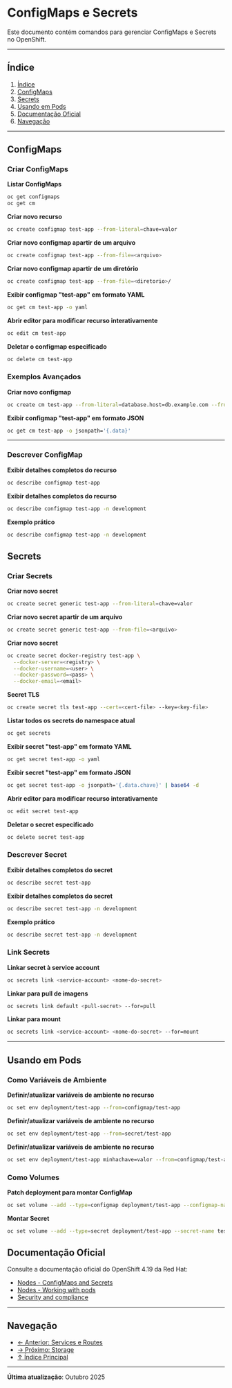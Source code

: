 # ConfigMaps e Secrets

Este documento contém comandos para gerenciar ConfigMaps e Secrets no OpenShift.

---

## Índice

1. [Índice](#índice)
2. [ConfigMaps](#configmaps)
3. [Secrets](#secrets)
4. [Usando em Pods](#usando-em-pods)
5. [Documentação Oficial](#documentação-oficial)
6. [Navegação](#navegação)
---

## ConfigMaps

### Criar ConfigMaps
**Listar ConfigMaps**

```bash
oc get configmaps
oc get cm
```

**Criar novo recurso**


```bash
oc create configmap test-app --from-literal=chave=valor
```

**Criar novo configmap apartir de um arquivo**

```bash ignore-test
oc create configmap test-app --from-file=<arquivo>
```

**Criar novo configmap apartir de um diretório**

```bash ignore-test
oc create configmap test-app --from-file=<diretorio>/
```

**Exibir configmap "test-app" em formato YAML**


```bash
oc get cm test-app -o yaml
```

**Abrir editor para modificar recurso interativamente**


```bash ignore-test
oc edit cm test-app
```

**Deletar o configmap especificado**


```bash
oc delete cm test-app
```

### Exemplos Avançados
**Criar novo configmap**


```bash
oc create cm test-app --from-literal=database.host=db.example.com --from-literal=database.port=5432
```

**Exibir configmap "test-app" em formato JSON**


```bash
oc get cm test-app -o jsonpath='{.data}'
```

---


### Descrever ConfigMap
**Exibir detalhes completos do recurso**


```bash
oc describe configmap test-app
```

**Exibir detalhes completos do recurso**


```bash
oc describe configmap test-app -n development
```

**Exemplo prático**


```bash
oc describe configmap test-app -n development
```

## Secrets

### Criar Secrets
**Criar novo secret**


```bash
oc create secret generic test-app --from-literal=chave=valor
```

**Criar novo secret apartir de um arquivo**

```bash ignore-test
oc create secret generic test-app --from-file=<arquivo>
```

**Criar novo secret**


```bash ignore-test
oc create secret docker-registry test-app \
  --docker-server=<registry> \
  --docker-username=<user> \
  --docker-password=<pass> \
  --docker-email=<email>
```

**Secret TLS**

```bash ignore-test
oc create secret tls test-app --cert=<cert-file> --key=<key-file>
```

**Listar todos os secrets do namespace atual**

```bash
oc get secrets
```

**Exibir secret "test-app" em formato YAML**


```bash
oc get secret test-app -o yaml
```

**Exibir secret "test-app" em formato JSON**


```bash
oc get secret test-app -o jsonpath='{.data.chave}' | base64 -d
```

**Abrir editor para modificar recurso interativamente**


```bash ignore-test
oc edit secret test-app
```

**Deletar o secret especificado**


```bash ignore-test
oc delete secret test-app
```

### Descrever Secret
**Exibir detalhes completos do secret**


```bash
oc describe secret test-app
```

**Exibir detalhes completos do secret**


```bash
oc describe secret test-app -n development
```

**Exemplo prático**


```bash
oc describe secret test-app -n development
```

### Link Secrets
**Linkar secret à service account**

```bash ignore-test
oc secrets link <service-account> <nome-do-secret>
```

**Linkar para pull de imagens**

```bash ignore-test
oc secrets link default <pull-secret> --for=pull
```

**Linkar para mount**

```bash ignore-test
oc secrets link <service-account> <nome-do-secret> --for=mount
```

---

## Usando em Pods

### Como Variáveis de Ambiente
**Definir/atualizar variáveis de ambiente no recurso**


```bash
oc set env deployment/test-app --from=configmap/test-app
```

**Definir/atualizar variáveis de ambiente no recurso**


```bash
oc set env deployment/test-app --from=secret/test-app
```

**Definir/atualizar variáveis de ambiente no recurso**


```bash
oc set env deployment/test-app minhachave=valor --from=configmap/test-app
```

### Como Volumes
**Patch deployment para montar ConfigMap**


```bash
oc set volume --add --type=configmap deployment/test-app --configmap-name test-app --mount-path=/config
```

**Montar Secret**


```bash
oc set volume --add --type=secret deployment/test-app --secret-name test-app --mount-path=/test-app-secret
```

## Documentação Oficial

Consulte a documentação oficial do OpenShift 4.19 da Red Hat:

- <a href="https://docs.redhat.com/en/documentation/openshift_container_platform/4.19/html/nodes">Nodes - ConfigMaps and Secrets</a>
- <a href="https://docs.redhat.com/en/documentation/openshift_container_platform/4.19/html/nodes/working-with-pods">Nodes - Working with pods</a>
- <a href="https://docs.redhat.com/en/documentation/openshift_container_platform/4.19/html/security_and_compliance">Security and compliance</a>
---


## Navegação

- [← Anterior: Services e Routes](06-services-routes.md)
- [→ Próximo: Storage](08-storage.md)
- [↑ Índice Principal](README.md)

---

**Última atualização**: Outubro 2025

